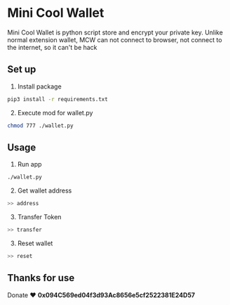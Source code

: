 # Mini Cool Wallet
Mini Cool Wallet is python script store and encrypt your private key. Unlike normal extension wallet, MCW can not connect to browser, not connect to the internet, so it can't be hack

## Set up
1. Install package
```sh
pip3 install -r requirements.txt

```

2. Execute mod for wallet.py
```sh
chmod 777 ./wallet.py
```

## Usage
1. Run app
```sh
./wallet.py
```

2. Get wallet address
```sh
>> address
```

3. Transfer Token
```sh
>> transfer
```

3. Reset wallet
```sh
>> reset
```

## Thanks for use
Donate ♥  <b>0x094C569ed04f3d93Ac8656e5cf2522381E24D57</b>
